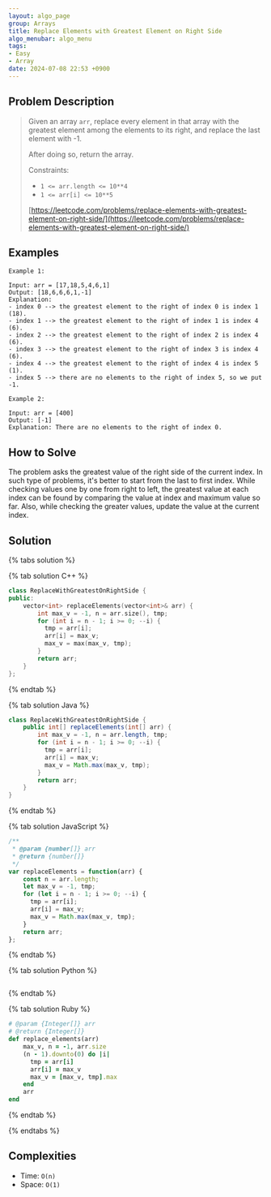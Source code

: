 ```yaml
---
layout: algo_page
group: Arrays
title: Replace Elements with Greatest Element on Right Side
algo_menubar: algo_menu
tags:
- Easy
- Array
date: 2024-07-08 22:53 +0900
---
```

## Problem Description
> Given an array `arr`, replace every element in that array with the greatest element among the elements to its right,
> and replace the last element with -1.
>
> After doing so, return the array.
>
> Constraints:
> - `1 <= arr.length <= 10**4`
> - `1 <= arr[i] <= 10**5`
>
> [https://leetcode.com/problems/replace-elements-with-greatest-element-on-right-side/](https://leetcode.com/problems/replace-elements-with-greatest-element-on-right-side/)

## Examples
```
Example 1:

Input: arr = [17,18,5,4,6,1]
Output: [18,6,6,6,1,-1]
Explanation: 
- index 0 --> the greatest element to the right of index 0 is index 1 (18).
- index 1 --> the greatest element to the right of index 1 is index 4 (6).
- index 2 --> the greatest element to the right of index 2 is index 4 (6).
- index 3 --> the greatest element to the right of index 3 is index 4 (6).
- index 4 --> the greatest element to the right of index 4 is index 5 (1).
- index 5 --> there are no elements to the right of index 5, so we put -1.
```

```
Example 2:

Input: arr = [400]
Output: [-1]
Explanation: There are no elements to the right of index 0.
```

## How to Solve

The problem asks the greatest value of the right side of the current index.
In such type of problems, it's better to start from the last to first index.
While checking values one by one from right to left, the greatest value at each index can be found
by comparing the value at index and maximum value so far.
Also, while checking the greater values, update the value at the current index.

## Solution

{% tabs solution %}

{% tab solution C++ %}
```cpp
class ReplaceWithGreatestOnRightSide {
public:
    vector<int> replaceElements(vector<int>& arr) {
        int max_v = -1, n = arr.size(), tmp;
        for (int i = n - 1; i >= 0; --i) {
          tmp = arr[i];
          arr[i] = max_v;
          max_v = max(max_v, tmp);
        }
        return arr;
    }
};
```
{% endtab %}

{% tab solution Java %}
```java
class ReplaceWithGreatestOnRightSide {
    public int[] replaceElements(int[] arr) {
        int max_v = -1, n = arr.length, tmp;
        for (int i = n - 1; i >= 0; --i) {
          tmp = arr[i];
          arr[i] = max_v;
          max_v = Math.max(max_v, tmp);
        }
        return arr;
    }
}
```
{% endtab %}

{% tab solution JavaScript %}
```js
/**
 * @param {number[]} arr
 * @return {number[]}
 */
var replaceElements = function(arr) {
    const n = arr.length;
    let max_v = -1, tmp;
    for (let i = n - 1; i >= 0; --i) {
      tmp = arr[i];
      arr[i] = max_v;
      max_v = Math.max(max_v, tmp);
    }
    return arr;
};
```
{% endtab %}

{% tab solution Python %}
```python

```
{% endtab %}

{% tab solution Ruby %}
```ruby
# @param {Integer[]} arr
# @return {Integer[]}
def replace_elements(arr)
    max_v, n = -1, arr.size
    (n - 1).downto(0) do |i|
      tmp = arr[i]
      arr[i] = max_v
      max_v = [max_v, tmp].max
    end
    arr
end
```
{% endtab %}

{% endtabs %}



## Complexities
- Time: `O(n)`
- Space: `O(1)`
